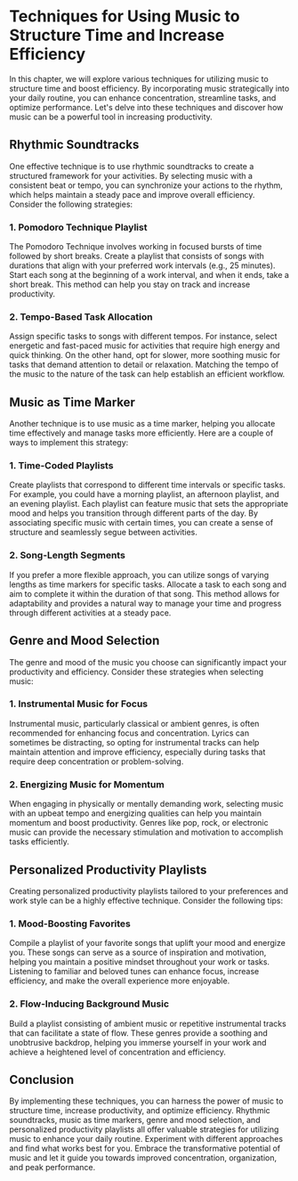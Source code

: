 Techniques for Using Music to Structure Time and Increase Efficiency
===============================================================================

In this chapter, we will explore various techniques for utilizing music to structure time and boost efficiency. By incorporating music strategically into your daily routine, you can enhance concentration, streamline tasks, and optimize performance. Let's delve into these techniques and discover how music can be a powerful tool in increasing productivity.

Rhythmic Soundtracks
--------------------

One effective technique is to use rhythmic soundtracks to create a structured framework for your activities. By selecting music with a consistent beat or tempo, you can synchronize your actions to the rhythm, which helps maintain a steady pace and improve overall efficiency. Consider the following strategies:

### 1. Pomodoro Technique Playlist

The Pomodoro Technique involves working in focused bursts of time followed by short breaks. Create a playlist that consists of songs with durations that align with your preferred work intervals (e.g., 25 minutes). Start each song at the beginning of a work interval, and when it ends, take a short break. This method can help you stay on track and increase productivity.

### 2. Tempo-Based Task Allocation

Assign specific tasks to songs with different tempos. For instance, select energetic and fast-paced music for activities that require high energy and quick thinking. On the other hand, opt for slower, more soothing music for tasks that demand attention to detail or relaxation. Matching the tempo of the music to the nature of the task can help establish an efficient workflow.

Music as Time Marker
--------------------

Another technique is to use music as a time marker, helping you allocate time effectively and manage tasks more efficiently. Here are a couple of ways to implement this strategy:

### 1. Time-Coded Playlists

Create playlists that correspond to different time intervals or specific tasks. For example, you could have a morning playlist, an afternoon playlist, and an evening playlist. Each playlist can feature music that sets the appropriate mood and helps you transition through different parts of the day. By associating specific music with certain times, you can create a sense of structure and seamlessly segue between activities.

### 2. Song-Length Segments

If you prefer a more flexible approach, you can utilize songs of varying lengths as time markers for specific tasks. Allocate a task to each song and aim to complete it within the duration of that song. This method allows for adaptability and provides a natural way to manage your time and progress through different activities at a steady pace.

Genre and Mood Selection
------------------------

The genre and mood of the music you choose can significantly impact your productivity and efficiency. Consider these strategies when selecting music:

### 1. Instrumental Music for Focus

Instrumental music, particularly classical or ambient genres, is often recommended for enhancing focus and concentration. Lyrics can sometimes be distracting, so opting for instrumental tracks can help maintain attention and improve efficiency, especially during tasks that require deep concentration or problem-solving.

### 2. Energizing Music for Momentum

When engaging in physically or mentally demanding work, selecting music with an upbeat tempo and energizing qualities can help you maintain momentum and boost productivity. Genres like pop, rock, or electronic music can provide the necessary stimulation and motivation to accomplish tasks efficiently.

Personalized Productivity Playlists
-----------------------------------

Creating personalized productivity playlists tailored to your preferences and work style can be a highly effective technique. Consider the following tips:

### 1. Mood-Boosting Favorites

Compile a playlist of your favorite songs that uplift your mood and energize you. These songs can serve as a source of inspiration and motivation, helping you maintain a positive mindset throughout your work or tasks. Listening to familiar and beloved tunes can enhance focus, increase efficiency, and make the overall experience more enjoyable.

### 2. Flow-Inducing Background Music

Build a playlist consisting of ambient music or repetitive instrumental tracks that can facilitate a state of flow. These genres provide a soothing and unobtrusive backdrop, helping you immerse yourself in your work and achieve a heightened level of concentration and efficiency.

Conclusion
----------

By implementing these techniques, you can harness the power of music to structure time, increase productivity, and optimize efficiency. Rhythmic soundtracks, music as time markers, genre and mood selection, and personalized productivity playlists all offer valuable strategies for utilizing music to enhance your daily routine. Experiment with different approaches and find what works best for you. Embrace the transformative potential of music and let it guide you towards improved concentration, organization, and peak performance.
